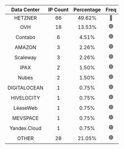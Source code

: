 | Data Center | IP Count | Percentage | Freq |
|:------------:|:--------:|:-----------:|:-----:|
| HETZNER | 66 | 49.62% | 🔴 |
| OVH | 18 | 13.53% | 🟢 |
| Contabo | 6 | 4.51% | 🟢 |
| AMAZON | 3 | 2.26% | 🟢 |
| Scaleway | 3 | 2.26% | 🟢 |
| IPAX | 2 | 1.50% | 🟢 |
| Nubes | 2 | 1.50% | 🟢 |
| DIGITALOCEAN | 1 | 0.75% | 🟢 |
| HIVELOCITY | 1 | 0.75% | 🟢 |
| LeaseWeb | 1 | 0.75% | 🟢 |
| MEVSPACE | 1 | 0.75% | 🟢 |
| Yandex.Cloud | 1 | 0.75% | 🟢 |
| OTHER | 28 | 21.05% | 🟢 |